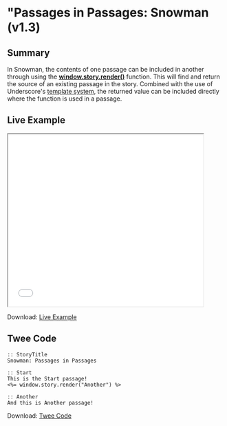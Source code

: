 # "Passages in Passages: Snowman (v1.3)

## Summary

In Snowman, the contents of one passage can be included in another through using the **[window.story.render()](https://videlais.github.io/snowman/1/window_story/functions/render.html)** function. This will find and return the source of an existing passage in the story. Combined with the use of Underscore's [template system](https://videlais.github.io/snowman/1/learning/template.html), the returned value can be included directly where the function is used in a passage.

## Live Example

<section>
<iframe src="snowman_passagesinpassages_example.html" height=400 width=90%></iframe>

Download: <a href="snowman_passagesinpassages_example.html" target="_blank">Live Example</a>
</section>

## Twee Code

```twee
:: StoryTitle
Snowman: Passages in Passages

:: Start
This is the Start passage!
<%= window.story.render("Another") %>

:: Another
And this is Another passage!

```

Download: <a href="snowman_passagesinpassages_twee.txt" target="_blank">Twee Code</a>
